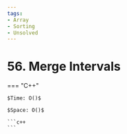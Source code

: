 ```yaml
---
tags:
- Array
- Sorting
- Unsolved
---
```



# 56. Merge Intervals

=== "C++"

    $Time: O()$

    $Space: O()$

    ```c++
    ```